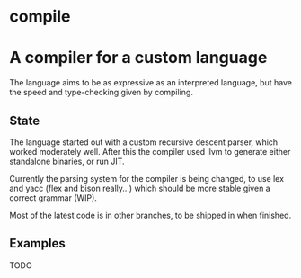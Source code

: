 # compile
# A compiler for a custom language
The language aims to be as expressive as an interpreted language, but have the speed and type-checking given by compiling.

## State
The language started out with a custom recursive descent parser, which worked moderately well. After this the compiler used llvm
to generate either standalone binaries, or run JIT.

Currently the parsing system for the compiler is being changed, to use lex and yacc (flex and bison really...) which should 
be more stable given a correct grammar (WIP).


Most of the latest code is in other branches, to be shipped in when finished.

## Examples
TODO
